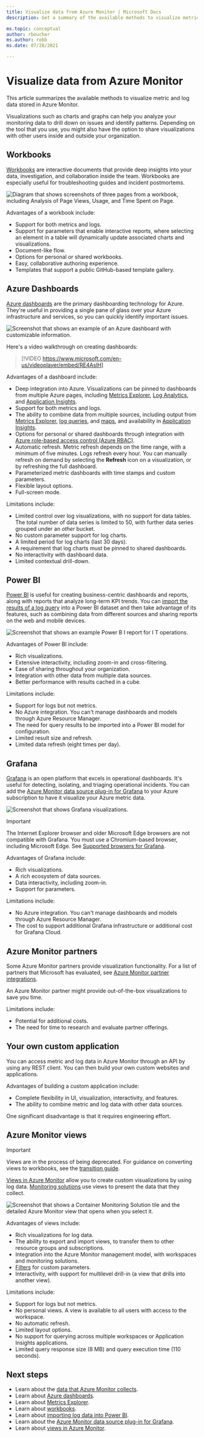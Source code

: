 ```yaml
---
title: Visualize data from Azure Monitor | Microsoft Docs
description: Get a summary of the available methods to visualize metric and log data stored in Azure Monitor.

ms.topic: conceptual
author: rboucher
ms.author: robb
ms.date: 07/28/2021

---
```


# Visualize data from Azure Monitor
This article summarizes the available methods to visualize metric and log data stored in Azure Monitor.

Visualizations such as charts and graphs can help you analyze your monitoring data to drill down on issues and identify patterns. Depending on the tool that you use, you might also have the option to share visualizations with other users inside and outside your organization.

## Workbooks
[Workbooks](./visualize/workbooks-overview.md) are interactive documents that provide deep insights into your data, investigation, and collaboration inside the team. Workbooks are especially useful for troubleshooting guides and incident postmortems.

![Diagram that shows screenshots of three pages from a workbook, including Analysis of Page Views, Usage, and Time Spent on Page.](media/visualizations/workbook.png)

Advantages of a workbook include:

- Support for both metrics and logs.
- Support for parameters that enable interactive reports, where selecting an element in a table will dynamically update associated charts and visualizations.
- Document-like flow.
- Options for personal or shared workbooks.
- Easy, collaborative authoring experience.
- Templates that support a public GitHub-based template gallery.


## Azure Dashboards
[Azure dashboards](../azure-portal/azure-portal-dashboards.md) are the primary dashboarding technology for Azure. They're useful in providing a single pane of glass over your Azure infrastructure and services, so you can quickly identify important issues.

![Screenshot that shows an example of an Azure dashboard with customizable information.](media/visualizations/dashboard.png)

Here's a video walkthrough on creating dashboards:

> [!VIDEO https://www.microsoft.com/en-us/videoplayer/embed/RE4AslH]

Advantages of a dashboard include:

- Deep integration into Azure. Visualizations can be pinned to dashboards from multiple Azure pages, including [Metrics Explorer](essentials/metrics-charts.md), [Log Analytics](logs/log-analytics-overview.md), and [Application Insights](app/app-insights-overview.md).
- Support for both metrics and logs.
- The ability to combine data from multiple sources, including output from [Metrics Explorer](essentials/metrics-charts.md), [log queries](logs/log-query-overview.md), and [maps](app/app-map.md), and availability in [Application Insights](app/app-insights-overview.md).
- Options for personal or shared dashboards through integration with [Azure role-based access control (Azure RBAC)](../role-based-access-control/overview.md).
- Automatic refresh. Metric refresh depends on the time range, with a minimum of five minutes. Logs refresh every hour. You can manually refresh on demand by selecting the **Refresh** icon on a visualization, or by refreshing the full dashboard.
- Parameterized metric dashboards with time stamps and custom parameters.
- Flexible layout options.
- Full-screen mode.


Limitations include:

- Limited control over log visualizations, with no support for data tables. The total number of data series is limited to 50, with further data series grouped under an _other_ bucket.
- No custom parameter support for log charts.
- A limited period for log charts (last 30 days).
- A requirement that log charts must be pinned to shared dashboards.
- No interactivity with dashboard data.
- Limited contextual drill-down.


## Power BI
[Power BI](https://powerbi.microsoft.com/documentation/powerbi-service-get-started/) is useful for creating business-centric dashboards and reports, along with reports that analyze long-term KPI trends. You can [import the results of a log query](visualize/powerbi.md) into a Power BI dataset and then take advantage of its features, such as combining data from different sources and sharing reports on the web and mobile devices.

![Screenshot that shows an example Power B I report for I T operations.](media/visualizations/power-bi.png)

Advantages of Power BI include:

- Rich visualizations.
- Extensive interactivity, including zoom-in and cross-filtering.
- Ease of sharing throughout your organization.
- Integration with other data from multiple data sources.
- Better performance with results cached in a cube.

Limitations include:

- Support for logs but not metrics.
- No Azure integration. You can't manage dashboards and models through Azure Resource Manager.
- The need for query results to be imported into a Power BI model for configuration. 
- Limited result size and refresh.
- Limited data refresh (eight times per day).


## Grafana
[Grafana](https://grafana.com/) is an open platform that excels in operational dashboards. It's useful for detecting, isolating, and triaging operational incidents. You can add the [Azure Monitor data source plug-in for Grafana](visualize/grafana-plugin.md) to your Azure subscription to have it visualize your Azure metric data.

![Screenshot that shows Grafana visualizations.](media/visualizations/grafana.png)

> [!IMPORTANT]
> The Internet Explorer browser and older Microsoft Edge browsers are not compatible with Grafana. You must use a Chromium-based browser, including Microsoft Edge. See [Supported browsers for Grafana](https://grafana.com/docs/grafana/latest/installation/requirements/#supported-web-browsers).

Advantages of Grafana include:

- Rich visualizations.
- A rich ecosystem of data sources.
- Data interactivity, including zoom-in.
- Support for parameters.

Limitations include:

- No Azure integration. You can't manage dashboards and models through Azure Resource Manager.
- The cost to support additional Grafana infrastructure or additional cost for Grafana Cloud.

## Azure Monitor partners
Some Azure Monitor partners provide visualization functionality. For a list of partners that Microsoft has evaluated, see [Azure Monitor partner integrations](./partners.md). 

An Azure Monitor partner might provide out-of-the-box visualizations to save you time. 

Limitations include:

- Potential for additional costs.
- The need for time to research and evaluate partner offerings.

## Your own custom application
You can access metric and log data in Azure Monitor through an API by using any REST client. You can then build your own custom websites and applications.

Advantages of building a custom application include:

- Complete flexibility in UI, visualization, interactivity, and features.
- The ability to combine metric and log data with other data sources.

One significant disadvantage is that it requires engineering effort.

## Azure Monitor views

> [!IMPORTANT]
> Views are in the process of being deprecated. For guidance on converting views to workbooks, see the [transition guide](visualize/view-designer-conversion-overview.md).

[Views in Azure Monitor](visualize/view-designer.md) allow you to create custom visualizations by using log data. [Monitoring solutions](insights/solutions.md) use views to present the data that they collect.


![Screenshot that shows a Container Monitoring Solution tile and the detailed Azure Monitor view that opens when you select it.](media/visualizations/view.png)

Advantages of views include:

- Rich visualizations for log data.
- The ability to export and import views, to transfer them to other resource groups and subscriptions.
- Integration into the Azure Monitor management model, with workspaces and monitoring solutions.
- [Filters](visualize/view-designer-filters.md) for custom parameters.
- Interactivity, with support for multilevel drill-in (a view that drills into another view).

Limitations include:

- Support for logs but not metrics.
- No personal views. A view is available to all users with access to the workspace.
- No automatic refresh.
- Limited layout options.
- No support for querying across multiple workspaces or Application Insights applications.
- Limited query response size (8 MB) and query execution time (110 seconds).

## Next steps
- Learn about the [data that Azure Monitor collects](data-platform.md).
- Learn about [Azure dashboards](../azure-portal/azure-portal-dashboards.md).
- Learn about [Metrics Explorer](essentials/metrics-getting-started.md).
- Learn about [workbooks](./visualize/workbooks-overview.md).
- Learn about [importing log data into Power BI](./visualize/powerbi.md).
- Learn about the [Azure Monitor data source plug-in for Grafana](./visualize/grafana-plugin.md).
- Learn about [views in Azure Monitor](visualize/view-designer.md).